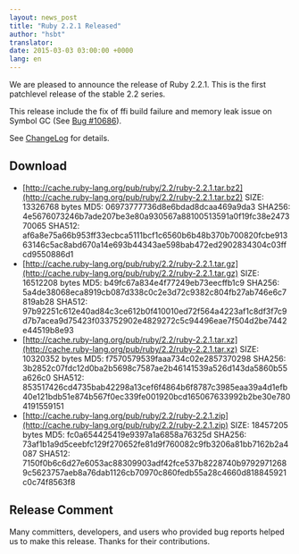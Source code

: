 ```yaml
---
layout: news_post
title: "Ruby 2.2.1 Released"
author: "hsbt"
translator:
date: 2015-03-03 03:00:00 +0000
lang: en
---
```


We are pleased to announce the release of Ruby 2.2.1.
This is the first patchlevel release of the stable 2.2 series.

This release include the fix of ffi build failure and memory leak issue on Symbol GC (See [Bug #10686](https://bugs.ruby-lang.org/issues/10686)).

See [ChangeLog](http://svn.ruby-lang.org/repos/ruby/tags/v2_2_1/ChangeLog)
for details.

## Download

* [http://cache.ruby-lang.org/pub/ruby/2.2/ruby-2.2.1.tar.bz2](http://cache.ruby-lang.org/pub/ruby/2.2/ruby-2.2.1.tar.bz2)
  SIZE:   13326768 bytes
  MD5:    06973777736d8e6bdad8dcaa469a9da3
  SHA256: 4e5676073246b7ade207be3e80a930567a88100513591a0f19fc38e247370065
  SHA512: af6a8e75a66b953ff33ecbca5111bcf1c6560b6b48b370b700820fcbe91363146c5ac8abd670a14e693b44343ae598bab472ed2902834304c03ffcd9550886d1
* [http://cache.ruby-lang.org/pub/ruby/2.2/ruby-2.2.1.tar.gz](http://cache.ruby-lang.org/pub/ruby/2.2/ruby-2.2.1.tar.gz)
  SIZE:   16512208 bytes
  MD5:    b49fc67a834e4f77249eb73eecffb1c9
  SHA256: 5a4de38068eca8919cb087d338c0c2e3d72c9382c804fb27ab746e6c7819ab28
  SHA512: 97b92251c612e40ad84c3ce612b0f410010ed72f564a4223af1c8df3f7c9d7b7acea9d75423f033752902e4829272c5c94496eae7f504d2be7442e44519b8e93
* [http://cache.ruby-lang.org/pub/ruby/2.2/ruby-2.2.1.tar.xz](http://cache.ruby-lang.org/pub/ruby/2.2/ruby-2.2.1.tar.xz)
  SIZE:   10320352 bytes
  MD5:    f7570579539faaa734c02e2857370298
  SHA256: 3b2852c07fdc12d0ba2b5698c7587ae2b46141539a526d143da5860b55a626c0
  SHA512: 853517426cd4735bab42298a13cef6f4864b6f8787c3985eaa39a4d1efb40e121bdb51e874b567f0ec339fe001920bcd165067633992b2be30e7804191559151
* [http://cache.ruby-lang.org/pub/ruby/2.2/ruby-2.2.1.zip](http://cache.ruby-lang.org/pub/ruby/2.2/ruby-2.2.1.zip)
  SIZE:   18457205 bytes
  MD5:    fc0a654425419e9397a1a6858a76325d
  SHA256: 73af1b1a9d5ceebfc129f270652fe81d9f760082c9fb3206a81bb7162b2a4087
  SHA512: 7150f0b6c6d27e6053ac88309903adf42fce537b8228740b97929712689c5623757aeb8a76dab1126cb70970c860fedb55a28c4660d818845921c0c74f8563f8

## Release Comment

Many committers, developers, and users who provided bug reports helped
us to make this release.
Thanks for their contributions.
